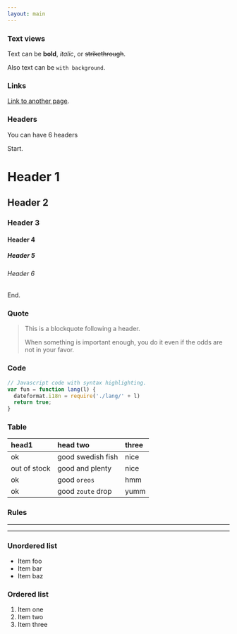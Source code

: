 ```yaml
---
layout: main
---
```


### Text views

Text can be **bold**, _italic_, or ~~strikethrough~~.

Also text can be `with background`.

### Links

[Link to another page](another-page).

### Headers

You can have 6 headers

Start.

# [](#header-1)Header 1

## [](#header-2)Header 2

### [](#header-3)Header 3

#### [](#header-4)Header 4

##### [](#header-5)Header 5

###### [](#header-6)Header 6

End.

### Quote

> This is a blockquote following a header.
>
> When something is important enough, you do it even if the odds are not in your favor.

### Code

```js
// Javascript code with syntax highlighting.
var fun = function lang(l) {
  dateformat.i18n = require('./lang/' + l)
  return true;
}
```

### Table

| head1        | head two          | three |
|:-------------|:------------------|:------|
| ok           | good swedish fish | nice  |
| out of stock | good and plenty   | nice  |
| ok           | good `oreos`      | hmm   |
| ok           | good `zoute` drop | yumm  |

### Rules

---

* * *

### Unordered list

*   Item foo
*   Item bar
*   Item baz

### Ordered list

1.  Item one
1.  Item two
1.  Item three

